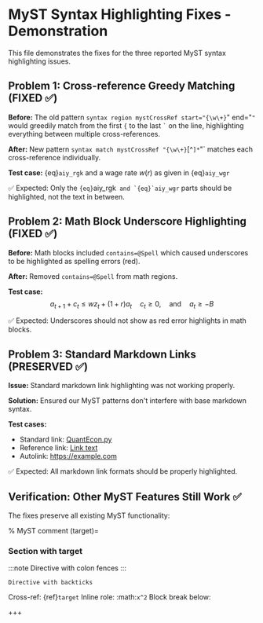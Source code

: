 # MyST Syntax Highlighting Fixes - Demonstration

This file demonstrates the fixes for the three reported MyST syntax highlighting issues.

## Problem 1: Cross-reference Greedy Matching (FIXED ✅)

**Before:** The old pattern `syntax region mystCrossRef start="{\w\+}`" end="`"` would greedily match from the first `{` to the last `` ` `` on the line, highlighting everything between multiple cross-references.

**After:** New pattern `syntax match mystCrossRef "{\w\+}`[^`]*`"` matches each cross-reference individually.

**Test case:** {eq}`aiy_rgk` and a wage rate $w(r)$ as given in {eq}`aiy_wgr`

✅ Expected: Only the `{eq}`aiy_rgk`` and `{eq}`aiy_wgr`` parts should be highlighted, not the text in between.

## Problem 2: Math Block Underscore Highlighting (FIXED ✅)  

**Before:** Math blocks included `contains=@Spell` which caused underscores to be highlighted as spelling errors (red).

**After:** Removed `contains=@Spell` from math regions.

**Test case:**
$$
a_{t+1} + c_t \leq w z_t + (1 + r) a_t
\quad
c_t \geq 0,
\quad \text{and} \quad  
a_t \geq -B
$$

✅ Expected: Underscores should not show as red error highlights in math blocks.

## Problem 3: Standard Markdown Links (PRESERVED ✅)

**Issue:** Standard markdown link highlighting was not working properly.

**Solution:** Ensured our MyST patterns don't interfere with base markdown syntax.

**Test cases:**
- Standard link: [QuantEcon.py](https://quantecon.org/quantecon-py/)  
- Reference link: [Link text][ref-id]
- Autolink: <https://example.com>

[ref-id]: https://example.com

✅ Expected: All markdown link formats should be properly highlighted.

## Verification: Other MyST Features Still Work ✅

The fixes preserve all existing MyST functionality:

% MyST comment
(target)=
### Section with target

:::note
Directive with colon fences
:::

```{warning}
Directive with backticks  
```

Cross-ref: {ref}`target`
Inline role: :math:`x^2`
Block break below:

+++